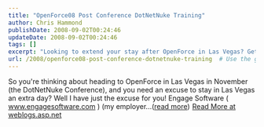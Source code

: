 ```yaml
---
title: "OpenForce08 Post Conference DotNetNuke Training"
author: Chris Hammond
publishDate: 2008-09-02T00:24:46
updateDate: 2008-09-02T00:24:46
tags: []
excerpt: "Looking to extend your stay after OpenForce in Las Vegas? Get the perfect excuse from Engage Software, shared by an attendee on weblogs.asp.net."
url: /2008/openforce08-post-conference-dotnetnuke-training  # Use the generated URL with year
---
```

So you're thinking about heading to OpenForce in Las Vegas in November (the DotNetNuke Conference), and you need an excuse to stay in Las Vegas an extra day? Well I have just the excuse for you! Engage Software ( www.engagesoftware.com ) (my employer...(<a href="https://weblogs.asp.net/christoc/archive/2008/09/01/openforce08-post-conference-dotnetnuke-training.aspx">read more</a>)<img src="https://weblogs.asp.net/aggbug.aspx?PostID=6590845" width="1" height="1"> <a href="https://weblogs.asp.net/christoc/archive/2008/09/01/openforce08-post-conference-dotnetnuke-training.aspx">Read More at weblogs.asp.net</a>

